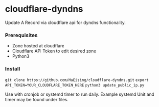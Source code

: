 # cloudflare-dyndns
Update A Record via cloudflare api for dyndns functionality.


### Prerequisites
* Zone hosted at cloudflare
* Cloudflare API Token to edit desired zone
* Python3

### Install
`git clone https://github.com/MaEising/cloudflare-dyndns.git`
`export API_TOKEN=YOUR_CLOUDFLARE_TOKEN_HERE`
`python3 update_public_ip.py`

Use with cronjob or systemd timer to run daily.
Example systemd Unit and timer may be found under files.
